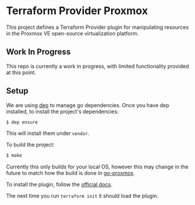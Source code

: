 # Terraform Provider Proxmox

This project defines a Terraform Provider plugin for manipulating resources in
the Proxmox VE open-source virtualization platform.

## Work In Progress

This repo is currently a work in progress, with limited functionality provided
at this point.

## Setup

We are using [dep](https://github.com/golang/dep) to manage go dependencies.
Once you have dep installed, to install the project's dependencies:

```bash
$ dep ensure
```

This will install them under `vendor`.

To build the project:

```bash
$ make
```

Currently this only builds for your local OS, however this may change in the
future to match how the build is done in
[go-proxmox](https://github.com/thirdwavellc/go-proxmox).

To install the plugin, follow the [official
docs](https://www.terraform.io/docs/configuration/providers.html#third-party-plugins).

The next time you run `terraform init` it should load the plugin.
